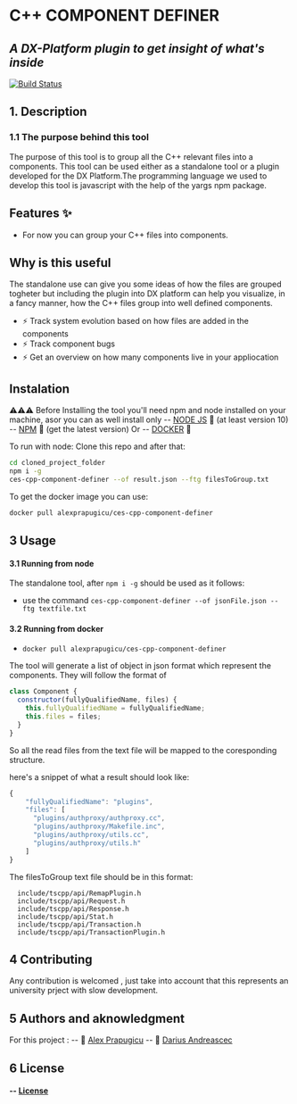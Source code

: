 # C++ COMPONENT DEFINER
## _A DX-Platform plugin to get insight of what's inside_



[![Build Status](https://travis-ci.org/joemccann/dillinger.svg?branch=master)](https://travis-ci.org/joemccann/dillinger)

## 1. Description
### 1.1 The purpose behind this tool 

The purpose of this tool is to group all the C++ relevant files into a components. This tool can be used either as a standalone tool or a plugin developed for the DX Platform.The programming language we used to develop this tool is javascript with the help of the yargs npm package.


## Features ✨

- For now you can group your C++ files into components. 

## Why is this useful

The standalone use can give you some ideas of how the files are grouped togheter but including the plugin into DX platform can help you visualize, in a fancy manner, how the C++ files group into well defined components.

- ⚡  Track system evolution based on how files are added in the components
- ⚡  Track  component bugs 
- ⚡  Get an overview  on how many components live in your appliocation

## Instalation

⚠️⚠️⚠️ Before Installing the tool you'll need npm and node installed on your machine, asor you can as well install only 
 -- [NODE JS](https://nodejs.org/en/) 🔎 (at least version 10)
 -- [NPM](https://www.npmjs.com/) 🔎 (get the latest version)
Or
 -- [DOCKER](https://www.docker.com/) 🔎

To run with node:
Clone this repo and after that:
```sh
cd cloned_project_folder
npm i -g
ces-cpp-component-definer --of result.json --ftg filesToGroup.txt
```

To get the docker image you can use: 
```sh
docker pull alexprapugicu/ces-cpp-component-definer
```
## 3 Usage

#### 3.1 Running from node
The standalone tool, after ```npm i -g``` should be used as it follows:
- use the command ```ces-cpp-component-definer --of jsonFile.json --ftg textfile.txt```

#### 3.2 Running from docker
 - ```docker pull alexprapugicu/ces-cpp-component-definer```

The tool will generate a list of object in json format which represent the components. They will follow the format of 
```javascript
class Component {
  constructor(fullyQualifiedName, files) {
    this.fullyQualifiedName = fullyQualifiedName;
    this.files = files;
  }
}
```
So all the read files from the text file will be mapped to the coresponding structure.

here's a snippet of what a result should look like: 
```javascript
{
    "fullyQualifiedName": "plugins",
    "files": [
      "plugins/authproxy/authproxy.cc",
      "plugins/authproxy/Makefile.inc",
      "plugins/authproxy/utils.cc",
      "plugins/authproxy/utils.h"
    ]
}
```

The filesToGroup text file should be in this format: 

```text
  include/tscpp/api/RemapPlugin.h
  include/tscpp/api/Request.h
  include/tscpp/api/Response.h
  include/tscpp/api/Stat.h
  include/tscpp/api/Transaction.h
  include/tscpp/api/TransactionPlugin.h
```


## 4 Contributing
Any contribution is welcomed , just take into account that this represents an university prject with slow development.

## 5 Authors and aknowledgment
For this project :
-- 🔔 [Alex Prapugicu](https://github.com/AlexPrapugicu)
-- 🔔 [Darius Andreascec](https://github.com/dariusandreascec)

## 6 License

#### -- [License](https://github.com/AlexPrapugicu/CES/blob/master/LICENSE)
